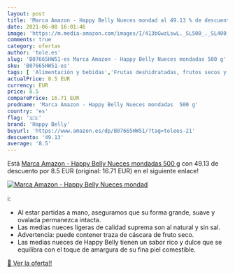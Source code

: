 ```yaml
---
layout: post
title: 'Marca Amazon - Happy Belly Nueces mondad al 49.13 % de descuento'
date: 2021-06-08 16:01:46
image: 'https://m.media-amazon.com/images/I/413bGwzLswL._SL500_._SL400_.jpg'
comments: true
category: ofertas
author: 'tole.es'
slug: 'B07665HW51-es Marca Amazon - Happy Belly Nueces mondadas 500 g'
sku: 'B07665HW51-es'
tags: [ 'Alimentación y bebidas','Frutas deshidratadas, frutos secos y semillas','Frutos secos y semillas','Nueces','belly','happy','happy belly', ]
actualPrice: 8.5 EUR
currency: EUR
price: 8.5
comparePrice: 16.71 EUR
prodname: 'Marca Amazon - Happy Belly Nueces mondadas  500 g'
country: 'es'
flag: '🇪🇸'
brand: 'Happy Belly'
buyurl: 'https://www.amazon.es/dp/B07665HW51/?tag=tolees-21'
descuento: '49.13'
average: '8.5'
---
```


Está [Marca Amazon - Happy Belly Nueces mondadas  500 g](https://www.amazon.es/dp/B07665HW51/?tag=tolees-21) con 49.13 de descuento por 8.5 EUR (original: 16.71 EUR) en el siguiente enlace!

[![Marca Amazon - Happy Belly Nueces mondad](https://m.media-amazon.com/images/I/413bGwzLswL._SL500_._SL400_.jpg)](https://www.amazon.es/dp/B07665HW51/?tag=tolees-21)

ℹ️:

- Al estar partidas a mano, aseguramos que su forma grande, suave y ovalada permanezca intacta.
- Las medias nueces ligeras de calidad suprema son al natural y sin sal.
- Advertencia: puede contener traza de cáscara de fruto seco.
- Las medias nueces de Happy Belly tienen un sabor rico y dulce que se equilibra con el toque de amargura de su fina piel comestible.

[🛒 Ver la oferta!!](https://www.amazon.es/dp/B07665HW51/?tag=tolees-21)
